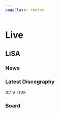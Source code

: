 ```yaml
---
pageClass: routes
---
```


# Live

## LiSA

### News

<RouteEn author="Kiotlin" example="/lisa/info" path="/lisa/info" radar="1" rssbud="1" />

### Latest Discography

<RouteEn author="Kiotlin" example="/lisa/disco" path="/lisa/disco" radar="1" rssbud="1" />
## V LIVE

### Board

<RouteEn author="TonyRL" example="/vlive/channel/FD53B/board/3530" path="/vlive/channel/:channel/board/:board" :paramsDesc="['Channel ID, can be found in the URL', 'Board ID, can be found in the URL']" radar="1" rssbud="1" />

